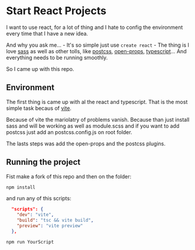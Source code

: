# Start React Projects
I want to use react, for a lot of thing and I hate to config the environment every time that I have a new idea.

And why you ask me... - It's so simple just use ``create react`` - The thing is I love [sass](https://sass-lang.com) as well as other tolls, 
like [postcss](https://postcss.org), [open-props](https://open-props.style), [typescript](https://www.typescriptlang.org)... And everything needs to be running smoothly.


So I came up with this repo. 


## Environment
The first thing is came up with al the react and typescript. That is the most simple task becaus of [vite](https://vitejs.dev).

Because of vite the mariolatry of problems vanish. Because than just install sass and will be working as well 
as module.scss and if you want to add postcss just add an postcss.config.js on root folder.

The lasts steps was add the open-props and the postcss plugins.

## Running the project

Fist make a fork of this repo and then on the folder:


```sh
npm install
```

and run any of this scripts:


```json
  "scripts": {
    "dev": "vite",
    "build": "tsc && vite build",
    "preview": "vite preview"
  },                            

```
```sh
npm run YourScript
```

